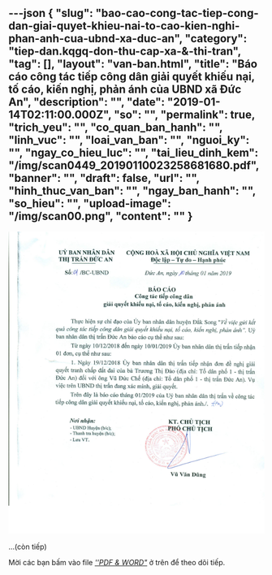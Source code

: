 ---json
{
    "slug": "bao-cao-cong-tac-tiep-cong-dan-giai-quyet-khieu-nai-to-cao-kien-nghi-phan-anh-cua-ubnd-xa-duc-an",
    "category": "tiep-dan.kqgq-don-thu-cap-xa-&-thi-tran",
    "tag": [],
    "layout": "van-ban.html",
    "title": "Báo cáo công tác tiếp công dân giải quyết khiếu nại, tố cáo, kiến nghị, phản ánh của UBND xã Đức An",
    "description": "",
    "date": "2019-01-14T02:11:00.000Z",
    "so": "",
    "permalink": true,
    "trich_yeu": "",
    "co_quan_ban_hanh": "",
    "linh_vuc": "",
    "loai_van_ban": "",
    "nguoi_ky": "",
    "ngay_co_hieu_luc": "",
    "tai_lieu_dinh_kem": "/img/scan0449_20190110023258681680.pdf",
    "banner": "",
    "draft": false,
    "url": "",
    "hinh_thuc_van_ban": "",
    "ngay_ban_hanh": "",
    "so_hieu": "",
    "upload-image": "/img/scan00.png",
    "__content__": ""
}
---
<p><img alt="" src="/img/scan00.png" /></p>

<p>&hellip;(c&ograve;n tiếp)</p>

<p>Mời c&aacute;c bạn&nbsp;bấm v&agrave;o file&nbsp;<u><em>&#39;&#39;PDF &amp; WORD&quot;</em></u>&nbsp;ở tr&ecirc;n để theo d&otilde;i tiếp.</p>
